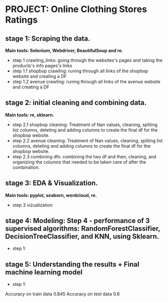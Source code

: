 # PROJECT: Online Clothing Stores Ratings

## stage 1: Scraping the data.
__Main tools: Selenium, Webdriver, BeautifulSoup and re.__   

   - step 1 crawling_links: going through the websites's pages and taking the products's info pages's links
   - step 1.1 shopbop crawling: runing through all links of the shopbop website and creating a DF
   - step 1.2 avenue crawling: runing through all links of the avenue website and creating a DF

## stage 2: initial cleaning and combining data.
__Main tools: re, sklearn.__
   - step 2.1 shopbop cleaning: Treatment of Nan values, cleaning, spliting list columns, deleting and adding columns to create the final df for the shopbop website.
   - step 2.2 avenue cleaning: Treatment of Nan values, cleaning, spliting list columns, deleting and adding columns to create the final df for the shopbop website.
   - step 2.3 combining dfs: combining the two df and then, cleaning, and organizing the columns that needed to be taken care of after the combination.

## stage 3: EDA & Visualization. 
__Main tools: pyplot, seaborn, wordcloud, re.__
   - step 3 vizualization

## stage 4: Modeling: Step 4 - performance of 3 supervised algorithms: RandomForestClassifier, DecisionTreeClassifier, and KNN, using Sklearn.
   - step 1: 

## stage 5: Understanding the results + Final machine learning model
   - step 1: 



Accuracy on train data 0.845 Accuracy on test data 0.8

